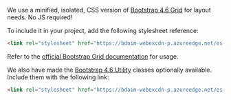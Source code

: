 We use a minified, isolated, CSS version of [Bootstrap 4.6 Grid](https://getbootstrap.com/docs/4.6/layout/grid/) for layout needs. No JS required!

To include it in your project, add the following stylesheet reference:

```html
<link rel="stylesheet" href="https://bdaim-webexcdn-p.azureedge.net/es-assets/grid.css" />
```

Refer to the [official Bootstrap Grid documentation](https://getbootstrap.com/docs/4.6/layout/grid/) for usage.

We also have made the [Bootstrap 4.6 Utility](https://getbootstrap.com/docs/4.6/utilities/borders/) classes optionally available. Include them with the following link:

```html
<link rel="stylesheet" href="https://bdaim-webexcdn-p.azureedge.net/es-assets/util.css" />
```
